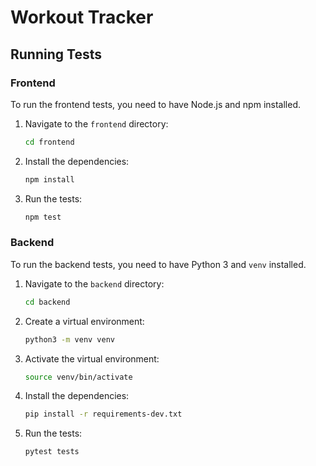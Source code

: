 # Workout Tracker

## Running Tests

### Frontend

To run the frontend tests, you need to have Node.js and npm installed.

1.  Navigate to the `frontend` directory:
    ```bash
    cd frontend
    ```
2.  Install the dependencies:
    ```bash
    npm install
    ```
3.  Run the tests:
    ```bash
    npm test
    ```

### Backend

To run the backend tests, you need to have Python 3 and `venv` installed.

1.  Navigate to the `backend` directory:
    ```bash
    cd backend
    ```
2.  Create a virtual environment:
    ```bash
    python3 -m venv venv
    ```
3.  Activate the virtual environment:
    ```bash
    source venv/bin/activate
    ```
4.  Install the dependencies:
    ```bash
    pip install -r requirements-dev.txt
    ```
5.  Run the tests:
    ```bash
    pytest tests
    ```
